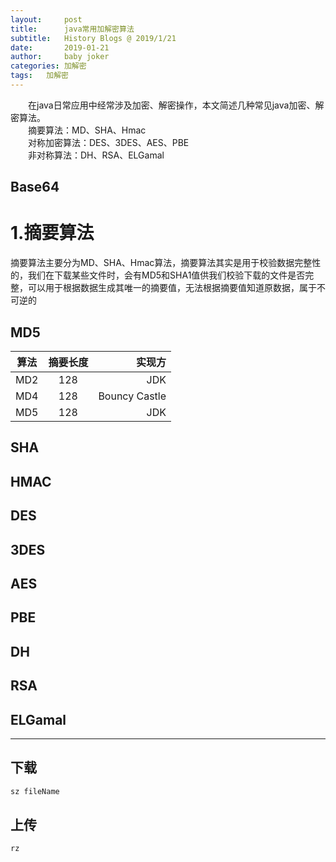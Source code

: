 ```yaml
---
layout:     post
title:      java常用加解密算法
subtitle:   History Blogs @ 2019/1/21
date:       2019-01-21
author:     baby joker
categories:	加解密
tags:	加解密
---
```

　　在java日常应用中经常涉及加密、解密操作，本文简述几种常见java加密、解密算法。  
　　摘要算法：MD、SHA、Hmac  
　　对称加密算法：DES、3DES、AES、PBE  
　　非对称算法：DH、RSA、ELGamal  







## Base64





# 1.摘要算法
摘要算法主要分为MD、SHA、Hmac算法，摘要算法其实是用于校验数据完整性的，我们在下载某些文件时，会有MD5和SHA1值供我们校验下载的文件是否完整，可以用于根据数据生成其唯一的摘要值，无法根据摘要值知道原数据，属于不可逆的

## MD5

| 算法       |	摘要长度      | 实现方 |
| ---------- |:-------------:| -----:|
| MD2     	 | 128			 | 	 JDK |
| MD4     	 | 128    		 |Bouncy Castle|
| MD5 		 | 128    		 |   JDK |




## SHA





## HMAC





## DES




## 3DES



## AES




## PBE


##  DH

## RSA




## ELGamal





---
## 下载 ##
``` java
sz fileName
```
## 上传
``` java
rz
```

